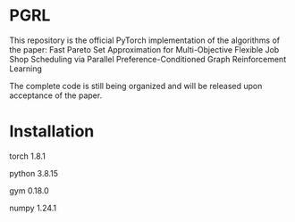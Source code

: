 # PGRL
This repository is the official PyTorch implementation of the algorithms of the paper: Fast Pareto Set Approximation for Multi-Objective Flexible Job Shop Scheduling via Parallel
Preference-Conditioned Graph Reinforcement Learning

The complete code is still being organized and will be released upon acceptance of the paper.

# Installation
torch  1.8.1

python 3.8.15

gym    0.18.0

numpy  1.24.1
